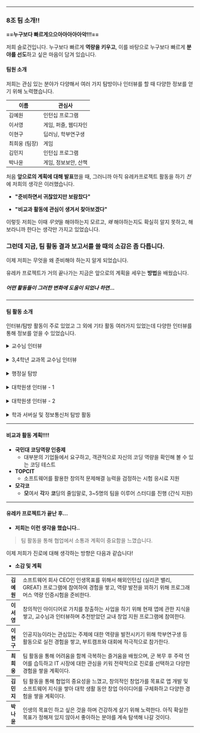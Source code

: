 
<hr>

### 8조 팀 소개!!

**==누구보다 빠르게으으아아아아아악!!!==**

저희 슬로건입니다. 누구보다 빠르게 **역량을 키우고**, 이를 바탕으로 누구보다 빠르게 **분야를 선도**하고 싶은 마음이 담겨 있습니다.

#### 팀원 소개
저희는 관심 있는 분야가 다양해서 여러 가지 탐방이나 인터뷰를 할 때 다양한 정보를 얻기 위해 노력했습니다.

| **이름**   | **관심사**      |
| -------- | ------------ |
| 김예원      | 인턴십 프로그램     |
| 이서영      | 게임, 퍼즐, 웹디자인 |
| 이현구      | 딥러닝, 학부연구생   |
| 최희웅 (팀장) | 게임           |
| 김민지      | 인턴십 프로그램     |
| 박나윤      | 게임, 정보보안, 산책 |

처음 **앞으로의 계획에 대해 발표**했을 때, 그러니까 아직 유레카프로젝트 활동을 하기 *전*에 저희의 생각은 이러했습니다.

- **"준비하면서 귀찮았지만 보람찼다"**

- **"비교과 활동에 관심이 생겨서 찾아보겠다"**

이렇듯 저희는 이때 *무엇*을 해야하는지 모르고, *왜* 해야하는지도 확실히 알지 못하고, 해보라니까 한다는 생각만 가지고 있었습니다.

<h3>그런데 지금, 팀 활동 결과 보고서를 쓸 때의 소감은 좀 다릅니다.</h3>

이제 저희는 무엇을 왜 준비해야 하는지 알게 되었습니다.

유레카 프로젝트가 거의 끝나가는 지금은 앞으로의 계획을 세우는
**방법**을 배웠습니다.

<h5>어떤 활동들이 그러한 변화에 도움이 되었나 하면...</h5>
<hr>

#### 팀 활동 소개

인터뷰/탐방 활동이 주로 있었고 그 외에 기타 활동 여러가지 있었는데 다양한 인터뷰를 통해 정보를 얻을 수 있었습니다.

<details>
   <summary>교수님 인터뷰</summary>
   <img src="image/교수님 인터뷰.jpg"/>
   <p>&bull; 저희는 어떤 활동을 해야 하나요...?<br>
      &emsp; 초반에 인터뷰한 윤수연 교수님과는 진로를 위해 어떤 활동들에 참여할 수 있는지 알아보는 시간을 가졌습니다. 이중 교수님께서 진행하시는 활동에 참여할 수 있는 기회가 있다는 것을 알게 되었습니다.</p>
   <b>대표 질문</b>
   <table>
   <tr>
      <th>질문</th> <td>교수님께서 진행하시는 연구 중에서 관심이 있는 학생들이 <b>참여해 볼 만한</b> 연구는 무엇이 있나요?</td>
   </tr>
   <tr>
      <th>답변</th> <td> 여러 활동이 있는데, 소프트웨어융합대학원에서는 논문 지도 및 산학협력 프로젝트에서 인공지능을 주제로 한 활동이 있습니다. 예를 들어, LLM 기반 전자문서 요약전 자동 생성 시스템 구현에 관한 연구를 <b>학부연구생들</b>을 모집하여 산학협력 프로젝트로 진행하고 있습니다. 이 밖에도 최근 유망한 기술에 대한 공부 및 연구 지원을 하고 있습니다.</td>
   </tr>
   </table>
</details>
<br>
<details>
   <summary>3,4학년 교과목 교수님 인터뷰</summary>
   <img src="image/3,4학년 교수님 인터뷰.png"/>
   <p>&bull; 이창우 교수님 인터뷰<br>
   &emsp; 게임이 팀의 관심사였고, 게임 개발에도 관심이 있었기 때문에 <strong>게임 소프트웨어</strong> 과목을 담당하시는 교수님을 선정했습니다.</p>
   <b>대표 질문</b>
   <table>
   <tr>
      <th>질문</th> <td><b>단순히 게임 하는 것을 좋아해서</b> 진로를 게임 개발 쪽으로 희망하는 학생들에게 하고 싶은 말씀이 있으신가요?</td>
   </tr>
   <tr>
      <th>답변</th> <td>단순히 게임을 좋아하기 때문에 게임 개발을 하기는 어렵습니다. 실제로 게임은 우리가 플레이 하면서 눈으로 볼 수 있는 프론트에 더불어 백엔드를 개발해야 하며, 다양한 상황에 대처해야 하기 위해 <b>높은</b> 소프트웨어 역량이 필요합니다.</td>
   </tr>
   </table>
</details>
<br>
<details>
   <summary>행정실 탐방</summary>
   <img src="image/행정실 탐방.jpg"/>
   <p>&bull; 행정실은 어떤 곳일까?<br>
   &emsp; 행정실은 자주 방문할 일도 없고, 방문하더라도 잠시 다녀갔기 때문에 무슨 일을 하는지 잘 알지 못했습니다. 행정실 자체에 대해 궁금한 점 위주로 질문했습니다.</p>
   <b>대표 질문</b>
   <table>
   <tr>
      <th>질문</th> <td>학생들이 잘 모르는데 <b>이거 하나만은 꼭</b> 알면 좋겠다는 비교과 활동이 있을까요?</td>
   </tr>
   <tr>
      <th>답변</th> <td><b>GREAT 프로그램</b>이라는 것이 있습니다. 현지 CS/AI 관련 전공 교수 및 대학원생들과 협업 공동 연구 과제를 수행하면서 짧은 기간이지만 자기 주도적으로 연구 결과를 도출하는 경험을 합니다. 방학 때 가능하시면 꼭 해보는 게 좋은 경험일 것 같습니다.</td>
   </tr>
   </table>
</details>
<br>
<details>
   <summary>대학원생 인터뷰 - 1</summary>
   <img src="image/대학원생 인터뷰 1.jpg"/>
   <p>&bull; 대학원은 소문대로 무서운 곳일까?<br>
   &emsp; 대학원과 대학원생에 대해 직접적으로 알아보는 것은 처음이었습니다. 그래서 이번에 뵙게 된 K Lab HCI 연구실의 한희태 님과 인터뷰하면서 <b>근무 환경</b>, 실제 일, 진로에 관해 많은 질문이 있었습니다.</p>
   <b>대표 질문</b>
   <table>
   <tr>
      <th>질문</th> <td>대학원이나 연구 활동에 큰 흥미가 <b>없어도</b> 진학하는 게 도움이 될까요?</td>
   </tr>
   <tr>
      <th>답변</th> <td>개인의 선택이기는 하지만, 제가 생각하기에는 흥미가 없어도 자신의 학문적 역량을 키우고 스펙을 쌓기 위해서 진학하는 것도 좋다고 봅니다.</td>
   </tr>
   </table>
</details><br>
<details>
   <summary>대학원생 인터뷰 - 2</summary>
   <img src="image/대학원생 인터뷰 2.jpg"/>
   <p>&bull; 대학원 연구, 실제로 어떤가요?<br>
      &emsp; 첫 번째 대학원생 인터뷰에서는 대학원에 대한 궁금한 점을 쏟아냈다면, 이번에 만난 D Lab 데이터 마이닝 연구실의 한창훈, 강수지 님과 인터뷰하면서 실제로 어떤 연구를 하시는지 여쭤보았습니다.</p>
   <b>대표 질문</b>
   <table>
   <tr>
      <th>질문</th> <td><b>그래프 마이닝</b>과 <b>분산 병렬 알고리즘</b>이 무엇인지 간단하게 설명해 주실 수 있나요?<br>실제로 진행하신 연구중에 기억에 남는 것은 어떤 것이 있나요?</td>
   </tr>
   <tr>
      <th>답변</th> <td> <b>그래프 마이닝</b>은 그래프 형태로 이루어진 데이터를 가공 및 처리하고 예측하는 활동입니다. <b>분산 병렬 알고리즘</b>은 시간이 매우 많이 걸리는 일을 처리하는데 사용됩니다.<br> <b>기상청에서 준</b> 데이터를 사용해서 연구를 진행하였고, 해당 결과 논문을 학회에서 발표한 적이 있는데, 이 활동이 기억에 남았습니다.</td>
   </tr>
   </table>
</details>
<br>
<details>
   <summary>학과 서버실 및 정보통신처 탐방 활동</summary>
   <img src="image/학과 서버실 탐방.jpg"/>
   <br>
   &bull; 국민대 정보통신처를 탐방하며 학교의 정보통신 시스템이 어떻게 구축되어 있는지 알 수 있었습니다.
   <br>
   <img src="image/정보통신처 탐방.jpg"/>
   &bull; 이에 더해 소융대 서버실을 탐방하고 DLPC (딥러닝 프라이빗 클라우드 서비스) 에 대해 알게 되어 유익했습니다.
</details>

<hr>

#### 비교과 활동 계획!!!!
- **국민대 코딩역량 인증제**
   - 대부분의 기업들에서 요구하고, 객관적으로 자신의 코딩 역량을 확인해 볼 수 있는 코딩 테스트
- **TOPCIT**
   - 소프트웨어를 활용한 창의적 문제해결 능력을 검정하는 시험 응시료 지원
- **모각코**
   - **모**여서 **각**자 **코**딩의 줄임말로, 3~5명의 팀을 이루어 스터디를 진행 (간식 지원)


<hr>

#### 유레카 프로젝트가 끝난 후...

- **저희는 이런 생각을 했습니다..**
> 팀 활동을 통해 협업에서 소통과 계획이 중요함을 느꼈습니다.

이제 저희가 진로에 대해 생각하는 방향은 다음과 같습니다!

- **소감 및 계획**
 <table>
   <tr>
      <th>김예원</th> <td>소프트웨어 회사 CEO인 인생목표를 위해서 해외인턴십 (실리콘 밸리, GREAT) 프로그램에 참여하여 경험을 쌓고, 역량 발전을 꾀하기 위해 프로그래머스 역량 인증시험을 준비한다.</td>
   </tr>
   <tr>
      <th>이서영</th> <td>창의적인 아이디어로 가치를 창출하는 사업을 하기 위해 현재 앱에 관한 지식을 쌓고, 교수님과 인터뷰하며 추천받았던 교내 창업 지원 프로그램에 참여한다.</td>
   </tr>
   <tr>
      <th>이현구</th> <td>인공지능이라는 관심있는 주제에 대한 역량을 발전시키기 위해 학부연구생 등 활동으로 실전 경험을 쌓고, 부트캠프와 대회에 적극적으로 참가한다.</td>
   </tr>
   <tr>
      <th>최희웅</th> <td>팀 활동을 통해 어려움을 함께 극복하는 즐거움을 배웠으며, 군 복무 후 주력 언어를 습득하고 IT 시장에 대한 관심을 키워 전략적으로 진로를 선택하고 다양한 경험을 쌓을 계획이다.</td>
   </tr>
   <tr>
      <th>김민지</th> <td>팀 활동을 통해 협업의 중요성을 느꼈고, 창의적인 창업가를 목표로 앱 개발 및 소프트웨어 지식을 쌓아 대학 생활 동안 창업 아이디어를 구체화하고 다양한 경험을 쌓을 계획이다.</td>
   </tr>
   <tr>
      <th>박나윤</th> <td>인생의 목표인 하고 싶은 것을 하며 건강하게 살기 위해 노력한다. 아직 확실한 목표가 정해져 있지 않아서 좋아하는 분야를 계속 탐색해 나갈 것이다.</td>
   </tr>
   </table>
